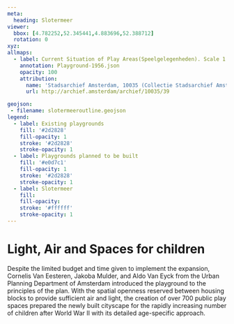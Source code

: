 ```yaml
---
meta:
  heading: Slotermeer
viewer:
  bbox: [4.782252,52.345441,4.883696,52.388712]
  rotation: 0
xyz:
allmaps:
  - label: Current Situation of Play Areas(Speelgelegenheden). Scale 1:20,000. (1956)
    annotation: Playground-1956.json
    opacity: 100
    attribution:
      name: 'Stadsarchief Amsterdam, 10035 (Collectie Stadsarchief Amsterdam; kaarten van geheel Amsterdam), folder 39'
      url: http://archief.amsterdam/archief/10035/39

geojson:
 - filename: slotermeeroutline.geojson
legend:
  - label: Existing playgrounds
    fill: '#2d2828'
    fill-opacity: 1
    stroke: '#2d2828'
    stroke-opacity: 1
  - label: Playgrounds planned to be built
    fill: '#e0d7c1'
    fill-opacity: 1
    stroke: '#2d2828'
    stroke-opacity: 1
  - label: Slotermeer
    fill: 
    fill-opacity: 
    stroke: '#ffffff'
    stroke-opacity: 1
---
```

# Light, Air and Spaces for children
Despite the limited budget and time given to implement the expansion, Cornelis Van Eesteren, Jakoba Mulder, and Aldo Van Eyck from the Urban Planning Department of Amsterdam introduced the playground to the principles of the plan. With the spatial openness reserved between housing blocks to provide sufficient air and light, the creation of over 700 public play spaces prepared the newly built cityscape for the rapidly increasing number of children after World War II with its detailed age-specific approach.